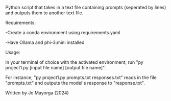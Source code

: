 Python script that takes in a text file containing prompts (seperated by lines) and outputs them to another text file.



Requirements:

-Create a conda environment using requirements.yaml

-Have Ollama and phi-3:mini installed



Usage:

In your terminal of choice with the activated environment, run "py project1.py [input file name] [output file name]".

For instance, "py project1.py prompts.txt responses.txt" reads in the file "prompts.txt" and outputs the model's response to "response.txt".




Written by Jo Mayorga (2024)
